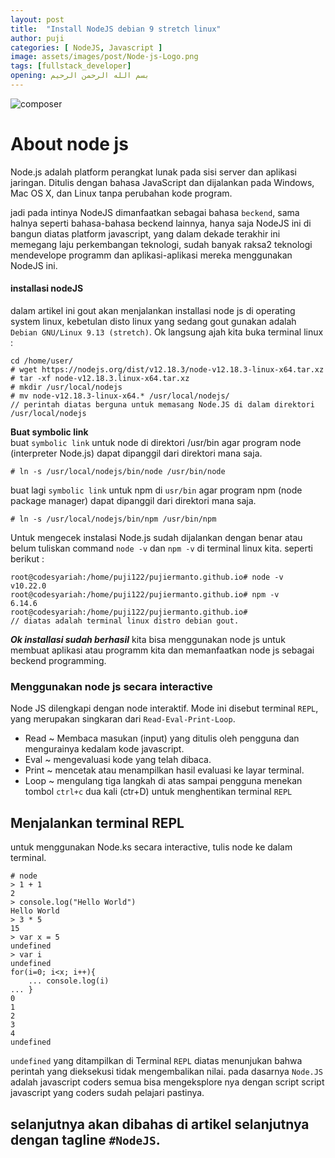 ```yaml
---
layout: post
title:  "Install NodeJS debian 9 stretch linux"
author: puji
categories: [ NodeJS, Javascript ]
image: assets/images/post/Node-js-Logo.png
tags: [fullstack_developer]
opening: بسم الله الرحمن الرحيم
---  
```


![composer]({{site.url}}/assets/images/post/Node-js-Logo.png)  

# About node js  
Node.js adalah platform perangkat lunak pada sisi server dan aplikasi jaringan. Ditulis dengan bahasa JavaScript dan dijalankan pada Windows, Mac OS X, dan Linux tanpa perubahan kode program.  

jadi pada intinya NodeJS dimanfaatkan sebagai bahasa ```beckend```, sama halnya seperti bahasa-bahasa beckend lainnya, hanya saja NodeJS ini di bangun diatas platform javascript, yang dalam dekade terakhir ini memegang laju perkembangan teknologi, sudah banyak raksa2 teknologi mendevelope programm dan aplikasi-aplikasi mereka menggunakan NodeJS ini.  


#### installasi nodeJS
dalam artikel ini gout akan menjalankan installasi node js di operating system linux, kebetulan disto linux yang sedang gout gunakan adalah ```Debian GNU/Linux 9.13 (stretch)```. Ok langsung ajah kita buka terminal linux :  

```
cd /home/user/
# wget https://nodejs.org/dist/v12.18.3/node-v12.18.3-linux-x64.tar.xz
# tar -xf node-v12.18.3.linux-x64.tar.xz
# mkdir /usr/local/nodejs
# mv node-v12.18.3-linux-x64.* /usr/local/nodejs/
// perintah diatas berguna untuk memasang Node.JS di dalam direktori /usr/local/nodejs
```  

**Buat symbolic link**  
buat ```symbolic link``` untuk node di direktori /usr/bin agar program node (interpreter Node.js) dapat dipanggil dari direktori mana saja.  

```
# ln -s /usr/local/nodejs/bin/node /usr/bin/node
```  
buat lagi ```symbolic link``` untuk npm di ```usr/bin``` agar program npm (node package manager) dapat dipanggil dari direktori mana saja.

```
# ln -s /usr/local/nodejs/bin/npm /usr/bin/npm
```  
Untuk mengecek instalasi Node.js sudah dijalankan dengan benar atau belum tuliskan command ```node -v``` dan ```npm -v``` di terminal linux kita. seperti berikut :  

```
root@codesyariah:/home/puji122/pujiermanto.github.io# node -v
v10.22.0
root@codesyariah:/home/puji122/pujiermanto.github.io# npm -v
6.14.6
root@codesyariah:/home/puji122/pujiermanto.github.io# 
// diatas adalah terminal linux distro debian gout.
```  
***Ok installasi sudah berhasil*** kita bisa menggunakan node js untuk membuat aplikasi atau programm kita dan memanfaatkan node js sebagai beckend programming.  

### Menggunakan node js secara interactive
Node JS dilengkapi dengan node interaktif. Mode ini disebut terminal ```REPL```, yang merupakan singkaran dari ```Read-Eval-Print-Loop```.  
* Read ~ Membaca masukan (input) yang ditulis oleh pengguna dan mengurainya kedalam kode javascript.  
* Eval ~ mengevaluasi kode yang telah dibaca.  
* Print ~ mencetak atau menampilkan hasil evaluasi ke layar terminal.  
* Loop ~ mengulang tiga langkah di atas sampai pengguna menekan tombol ```ctrl+c``` dua kali (ctr+D) untuk menghentikan terminal ```REPL```  

## Menjalankan terminal REPL  
untuk menggunakan Node.ks secara interactive, tulis node ke dalam terminal. 
```
# node
> 1 + 1
2
> console.log("Hello World")
Hello World
> 3 * 5
15
> var x = 5
undefined
> var i
undefined
for(i=0; i<x; i++){
	... console.log(i)
... }
0
1
2
3
4
undefined
```  

```undefined``` yang ditampilkan di Terminal ```REPL``` diatas menunjukan bahwa perintah yang dieksekusi tidak mengembalikan nilai. pada dasarnya ```Node.JS``` adalah javascript coders semua bisa mengeksplore nya dengan script script javascript yang coders sudah pelajari pastinya.

## selanjutnya akan dibahas di artikel selanjutnya dengan tagline ```#NodeJS```.



